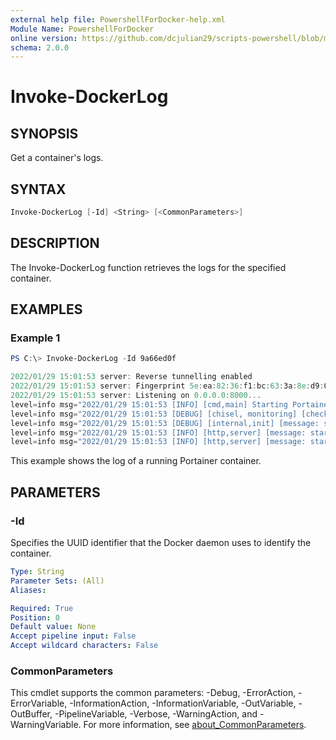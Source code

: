 ```yaml
---
external help file: PowershellForDocker-help.xml
Module Name: PowershellForDocker
online version: https://github.com/dcjulian29/scripts-powershell/blob/main/Modules/PowershellForDocker/docs/Invoke-DockerLog.md
schema: 2.0.0
---
```


# Invoke-DockerLog

## SYNOPSIS

Get a container's logs.

## SYNTAX

```powershell
Invoke-DockerLog [-Id] <String> [<CommonParameters>]
```

## DESCRIPTION

The Invoke-DockerLog function retrieves the logs for the specified container.

## EXAMPLES

### Example 1

```powershell
PS C:\> Invoke-DockerLog -Id 9a66ed0f

2022/01/29 15:01:53 server: Reverse tunnelling enabled
2022/01/29 15:01:53 server: Fingerprint 5e:ea:82:36:f1:bc:63:3a:8e:d9:0b:10:c4:22:2e:1e
2022/01/29 15:01:53 server: Listening on 0.0.0.0:8000...
level=info msg="2022/01/29 15:01:53 [INFO] [cmd,main] Starting Portainer version 2.11.0"
level=info msg="2022/01/29 15:01:53 [DEBUG] [chisel, monitoring] [check_interval_seconds: 10.000000] [message: starting tunnel management process]"
level=info msg="2022/01/29 15:01:53 [DEBUG] [internal,init] [message: start initialization monitor ]"
level=info msg="2022/01/29 15:01:53 [INFO] [http,server] [message: starting HTTPS server on port :9443]"
level=info msg="2022/01/29 15:01:53 [INFO] [http,server] [message: starting HTTP server on port :9000]"
```

This example shows the log of a running Portainer container.

## PARAMETERS

### -Id

Specifies the UUID identifier that the Docker daemon uses to identify the container.

```yaml
Type: String
Parameter Sets: (All)
Aliases:

Required: True
Position: 0
Default value: None
Accept pipeline input: False
Accept wildcard characters: False
```

### CommonParameters

This cmdlet supports the common parameters: -Debug, -ErrorAction, -ErrorVariable, -InformationAction, -InformationVariable, -OutVariable, -OutBuffer, -PipelineVariable, -Verbose, -WarningAction, and -WarningVariable. For more information, see [about_CommonParameters](http://go.microsoft.com/fwlink/?LinkID=113216).
